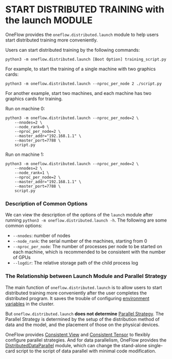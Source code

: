 #  START DISTRIBUTED TRAINING with the launch MODULE

OneFlow provides the `oneflow.distributed.launch` module to help users start distributed training more conveniently.

Users can start distributed training by the following commands:

```shell
python3 -m oneflow.distributed.launch [Boot Option] training_script.py
```

For example, to start the training of a single machine with two graphics cards:

```shell
python3 -m oneflow.distributed.launch --nproc_per_node 2 ./script.py
```

For another example, start two machines, and each machine has two graphics cards for training.

Run on machine 0:

```shell
python3 -m oneflow.distributed.launch --nproc_per_node=2 \
    --nnodes=2 \
    --node_rank=0 \
    --nproc_per_node=2 \
    --master_addr="192.168.1.1" \
    --master_port=7788 \
    script.py
```

Run on machine 1:

```shell
python3 -m oneflow.distributed.launch --nproc_per_node=2 \
    --nnodes=2 \
    --node_rank=1 \
    --nproc_per_node=2 \
    --master_addr="192.168.1.1" \
    --master_port=7788 \
    script.py
```
### Description of Common Options

We can view the description of the options of the `launch` module after running `python3 -m oneflow.distributed.launch -h`. The following are some common options:

- `--nnodes`: number of nodes
- `--node_rank`: the serial number of the machines, starting from 0
- `--nproc_per_node`: The number of processes per node to be started on each machine, which is recommended to be consistent with the number of GPUs
- `--logdir`: The relative storage path of the child process log

### The Relationship between Launch Module and Parallel Strategy

The main function of `oneflow.distributed.launch` is to allow users to start distributed training more conveniently after the user completes the distributed program. It saves the trouble of configuring [environment variables](./03_consistent_tensor.md#_5) in the cluster.

But `oneflow.distributed.launch` **does not determine** [Parallel Strategy](./01_introduction.md). The Parallel Strategy is determined by the setup of the distribution method of data and the model, and the placement of those on the physical devices.

OneFlow provides [Consistent View](./02_sbp.md) and [Consistent Tensor](./03_consistent_tensor.md) to flexibly configure parallel strategies. And for data parallelism, OneFlow provides the [DistributedDataParallel](./05_ddp.md) module, which can change the stand-alone single-card script to the script of data parallel with  minimal code modification.